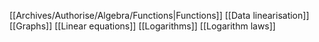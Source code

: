 [[Archives/Authorise/Algebra/Functions|Functions]]
[[Data linearisation]]
[[Graphs]]
[[Linear equations]]
[[Logarithms]]
[[Logarithm laws]]
